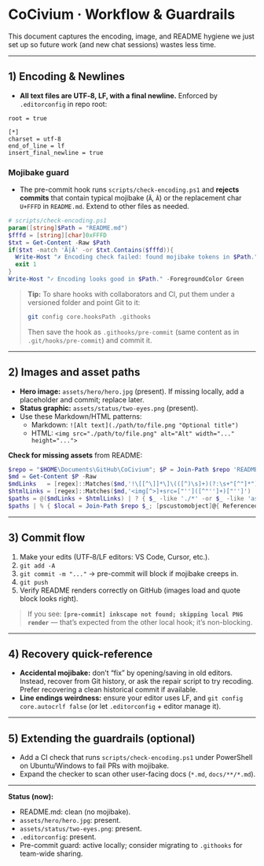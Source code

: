 
# CoCivium · Workflow & Guardrails

This document captures the encoding, image, and README hygiene we just set up so future work (and new chat sessions) wastes less time.

---

## 1) Encoding & Newlines

- **All text files are UTF‑8, LF, with a final newline.** Enforced by `.editorconfig` in repo root:

```
root = true

[*]
charset = utf-8
end_of_line = lf
insert_final_newline = true
```

### Mojibake guard
- The pre-commit hook runs `scripts/check-encoding.ps1` and **rejects commits** that contain typical mojibake (`Ã`, `Â`) or the replacement char `U+FFFD` in `README.md`. Extend to other files as needed.

```powershell
# scripts/check-encoding.ps1
param([string]$Path = "README.md")
$fffd = [string][char]0xFFFD
$txt = Get-Content -Raw $Path
if($txt -match 'Ã|Â' -or $txt.Contains($fffd)){
  Write-Host "✗ Encoding check failed: found mojibake tokens in $Path." -ForegroundColor Red
  exit 1
}
Write-Host "✓ Encoding looks good in $Path." -ForegroundColor Green
```

> **Tip:** To share hooks with collaborators and CI, put them under a versioned folder and point Git to it:
>
> ```bash
> git config core.hooksPath .githooks
> ```
> Then save the hook as `.githooks/pre-commit` (same content as in `.git/hooks/pre-commit`) and commit it.

---

## 2) Images and asset paths

- **Hero image:** `assets/hero/hero.jpg` (present). If missing locally, add a placeholder and commit; replace later.
- **Status graphic:** `assets/status/two-eyes.png` (present).
- Use these Markdown/HTML patterns:
  - Markdown: `![Alt text](./path/to/file.png "Optional title")`
  - HTML: `<img src="./path/to/file.png" alt="Alt" width="..." height="...">`

**Check for missing assets** from README:
```powershell
$repo = "$HOME\Documents\GitHub\CoCivium"; $P = Join-Path $repo 'README.md'
$md = Get-Content $P -Raw
$mdLinks   = [regex]::Matches($md,'!\[[^\]]*\]\(([^)\s]+)(?:\s+"[^"]*")?\)') | % { $_.Groups[1].Value }
$htmlLinks = [regex]::Matches($md,'<img[^>]+src=["'']([^"'']+)["'']') | % { $_.Groups[1].Value }
$paths = @($mdLinks + $htmlLinks) | ? { $_ -like './*' -or $_ -like 'assets/*' } | % { $_.Trim() -replace '^\./','' }
$paths | % { $local = Join-Path $repo $_; [pscustomobject]@{ Referenced=$_; Exists=(Test-Path $local) } } | Format-Table -AutoSize
```

---

## 3) Commit flow

1. Make your edits (UTF‑8/LF editors: VS Code, Cursor, etc.).
2. `git add -A`
3. `git commit -m "..."` → pre-commit will block if mojibake creeps in.
4. `git push`
5. Verify README renders correctly on GitHub (images load and quote block looks right).

> If you see: **`[pre-commit] inkscape not found; skipping local PNG render`** — that’s expected from the other local hook; it’s non-blocking.

---

## 4) Recovery quick-reference

- **Accidental mojibake:** don’t “fix” by opening/saving in old editors. Instead, recover from Git history, or ask the repair script to try recoding. Prefer recovering a clean historical commit if available.
- **Line endings weirdness:** ensure your editor uses LF, and `git config core.autocrlf false` (or let `.editorconfig` + editor manage it).

---

## 5) Extending the guardrails (optional)

- Add a CI check that runs `scripts/check-encoding.ps1` under PowerShell on Ubuntu/Windows to fail PRs with mojibake.
- Expand the checker to scan other user-facing docs (`*.md`, `docs/**/*.md`).

---

**Status (now):**
- README.md: clean (no mojibake).
- `assets/hero/hero.jpg`: present.
- `assets/status/two-eyes.png`: present.
- `.editorconfig`: present.
- Pre-commit guard: active locally; consider migrating to `.githooks` for team-wide sharing.
